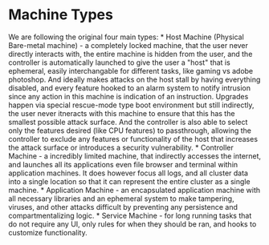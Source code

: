 # Machine Types 
We are following the original four main types: 
    * Host Machine (Physical Bare-metal machine) - a completely locked machine,
      that the user never directly interacts with, the entire machine is hidden
      from the user, and the controller is automatically launched to give the
      user a "host" that is ephemeral, easily interchangable for different
      tasks, like gaming vs adobe photoshop. And ideally makes attacks on the
      host stall by having everything disabled, and every feature hooked to an
      alarm system to notify intrusion since any action in this machine is
      indication of an instruction. Upgrades happen via special rescue-mode type
      boot environment but still indirectly, the user never itneracts with this
      machine to ensure that this has the smallest possible attack surface. And
      the controller is also able to select only the features desired (like CPU
      features) to passthrough, allowing the controller to exclude any features
      or functionality of the host that increases the attack surface or
      introduces a security vulnerability.
    * Controller Machine  - a incredibly limited machine, that indirectly
      accesses the internet, and launches all its applications even file browser
      and terminal within application machines. It does however focus all logs,
      and all cluster data into a single location so that it can represent the
      entire cluster as a single machine. 
    * Application Machine - an encapsulated application machine with all
      necessary libraries and an ephemeral system to make tampering, viruses,
      and other attacks difficult by preventing any persistence and
      compartmentalizing logic. 
    * Service Machine - for long running tasks that do not require any UI, only
      rules for when they should be ran, and hooks to customize functionality.
